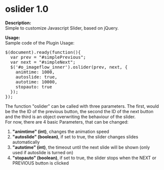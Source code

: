 oslider 1.0
=======

<p>
<strong>Description:</strong><br />
Simple to customize Javascript Slider, based on jQuery.
</p>
<p>
<strong>Usage:</strong><br />
Sample code of the Plugin Usage:
<pre>
$(document).ready(function(){
  var prev = "#simplePrevious";
  var next = "#simpleNext";
  $('#o_imageflow_inner').oslider(prev, next, {
    animtime: 1000,
    autoslide: true,
    autotime: 10000,
    stopauto: true
  });
});
</pre>
</p>
<p>
The function "oslider" can be called with three parameters. The first, would be the the ID of the previous button, the second the ID of the next button and the third is an object overwriting the behaviour of the slider.<br />
For now, there are 4 basic Parameters, that can be changed:
<ol>
<li><strong>"animtime" (int)</strong>, changes the animation speed</li>
<li><strong>"autoslide" (boolean)</strong>, if set to true, the slider changes slides automatically</li>
<li><strong>"autotime" (int)</strong>, the timeout until the next slide will be shown (only used if autoslide is turned on)</li>
<li><strong>"stopauto" (boolean)</strong>, if set to true, the slider stops when the NEXT or PREVIOUS button is clicked</li>
</ol>
</p>
